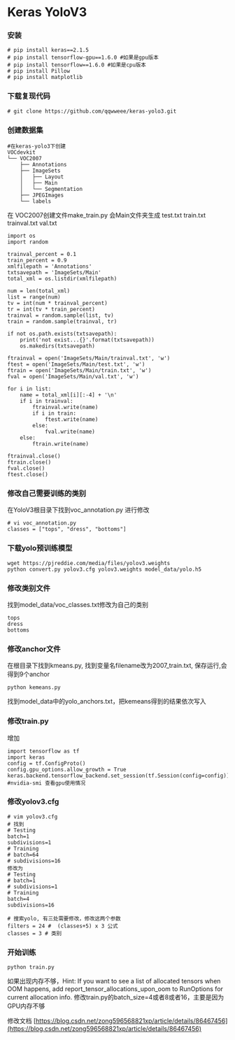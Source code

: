 # Keras YoloV3

### 安装
```
# pip install keras==2.1.5
# pip install tensorflow-gpu==1.6.0 #如果是gpu版本
# pip install tensorflow==1.6.0 #如果是cpu版本
# pip install Pillow
# pip install matplotlib
```

### 下载复现代码
``` 
# git clone https://github.com/qqwweee/keras-yolo3.git
```

### 创建数据集

```
#在keras-yolo3下创建
VOCdevkit
└── VOC2007
    ├── Annotations
    ├── ImageSets
    │   ├── Layout
    │   ├── Main
    │   └── Segmentation
    ├── JPEGImages
    └── labels
```
在 VOC2007创建文件make_train.py
会Main文件夹生成
test.txt
train.txt
trainval.txt
val.txt
```
import os
import random
 
trainval_percent = 0.1
train_percent = 0.9
xmlfilepath = 'Annotations'
txtsavepath = 'ImageSets/Main'
total_xml = os.listdir(xmlfilepath)
 
num = len(total_xml)
list = range(num)
tv = int(num * trainval_percent)
tr = int(tv * train_percent)
trainval = random.sample(list, tv)
train = random.sample(trainval, tr)
 
if not os.path.exists(txtsavepath):
    print('not exist...{}'.format(txtsavepath))
    os.makedirs(txtsavepath)
 
ftrainval = open('ImageSets/Main/trainval.txt', 'w')
ftest = open('ImageSets/Main/test.txt', 'w')
ftrain = open('ImageSets/Main/train.txt', 'w')
fval = open('ImageSets/Main/val.txt', 'w')
 
for i in list:
    name = total_xml[i][:-4] + '\n'
    if i in trainval:
        ftrainval.write(name)
        if i in train:
            ftest.write(name)
        else:
            fval.write(name)
    else:
        ftrain.write(name)
 
ftrainval.close()
ftrain.close()
fval.close()
ftest.close()
```
### 修改自己需要训练的类别
在YoloV3根目录下找到voc_annotation.py 进行修改
```
# vi voc_annotation.py
classes = ["tops", "dress", "bottoms"]
```

### 下载yolo预训练模型
```
wget https://pjreddie.com/media/files/yolov3.weights
python convert.py yolov3.cfg yolov3.weights model_data/yolo.h5
```

### 修改类别文件
找到model_data/voc_classes.txt修改为自己的类别
```
tops  
dress  
bottoms
```

### 修改anchor文件
在根目录下找到kmeans.py, 找到变量名filename改为2007_train.txt, 保存运行,会得到9个anchor
```
python kemeans.py
```
找到model_data中的yolo_anchors.txt，把kemeans得到的结果依次写入

### 修改train.py
增加
```
import tensorflow as tf  
import keras  
config = tf.ConfigProto()  
config.gpu_options.allow_growth = True  
keras.backend.tensorflow_backend.set_session(tf.Session(config=config))  
#nvidia-smi 查看gpu使用情况
```

### 修改yolov3.cfg
```
# vim yolov3.cfg
# 找到
# Testing
batch=1
subdivisions=1
# Training
# batch=64
# subdivisions=16
修改为
# Testing
# batch=1
# subdivisions=1
# Training
batch=4
subdivisions=16

# 搜索yolo, 有三处需要修改，修改这两个参数
filters = 24 #  (classes+5) x 3 公式
classes = 3 # 类别
```

### 开始训练

```
python train.py
```


如果出现内存不够，Hint: If you want to see a list of allocated tensors when OOM happens, add report_tensor_allocations_upon_oom to RunOptions for current allocation info.
修改train.py的batch_size=4或者8或者16，主要是因为GPU内存不够


修改文档
[https://blog.csdn.net/zong596568821xp/article/details/86467456](https://blog.csdn.net/zong596568821xp/article/details/86467456)
<!--stackedit_data:
eyJoaXN0b3J5IjpbMTExMzMzNDM0OF19
-->